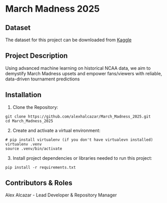 # March Madness 2025

## Dataset

The dataset for this project can be downloaded from [Kaggle](https://www.kaggle.com/competitions/march-machine-learning-mania-2025/data)

## Project Description

Using advanced machine learning on historical NCAA data, we aim to demystify March Madness upsets and empower fans/viewers with reliable, data-driven tournament predictions

## Installation

1. Clone the Repository:

```
git clone https://github.com/alexhalcazar/March_Madness_2025.git
cd March_Madness_2025
```

2. Create and activate a virtual environment:

```
# pip install virtualenv (if you don't have virtualevn installed)
virtualenv .venv
source .venv/bin/activate
```

3. Install project dependencies or libraries needed to run this project:

```
pip install -r requirements.txt
```

## Contributors & Roles

Alex Alcazar - Lead Developer & Repository Manager
